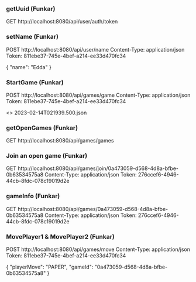 ### getUuid (Funkar)
GET http://localhost:8080/api/user/auth/token


### setName (Funkar)
POST http://localhost:8080/api/user/name
Content-Type: application/json
Token: 811ebe37-745e-4bef-a214-ee33d470fc34

{
"name": "Edda"
}



### StartGame (Funkar)
POST http://localhost:8080/api/games/game
Content-Type: application/json
Token: 811ebe37-745e-4bef-a214-ee33d470fc34


<> 2023-02-14T021939.500.json



### getOpenGames (Funkar)
GET http://localhost:8080/api/games/games



### Join an open game (Funkar)
GET http://localhost:8080/api/games/join/0a473059-d568-4d8a-bfbe-0b63534575a8
Content-Type: application/json
Token: 276ccef6-4946-44cb-8fdc-078c19019d2e



### gameInfo (Funkar)
GET http://localhost:8080/api/games/0a473059-d568-4d8a-bfbe-0b63534575a8
Content-Type: application/json
Token: 276ccef6-4946-44cb-8fdc-078c19019d2e



### MovePlayer1 & MovePlayer2 (Funkar)
POST http://localhost:8080/api/games/move
Content-Type: application/json
Token: 811ebe37-745e-4bef-a214-ee33d470fc34

{
"playerMove": "PAPER",
"gameId": "0a473059-d568-4d8a-bfbe-0b63534575a8"
}

